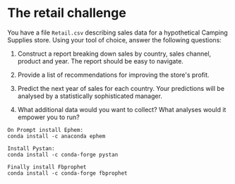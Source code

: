 # The retail challenge

You have a file `Retail.csv` describing sales data for a hypothetical Camping Supplies store.
Using your tool of choice, answer the following questions:

1. Construct a report breaking down sales by country, sales channel, product and year. The report should be easy to navigate.

2. Provide a list of recommendations for improving the store's profit.

3. Predict the next year of sales for each country. Your predictions will be analysed by a statistically sophisticated manager.

4. What additional data would you want to collect? What analyses would it empower you to run?

```
On Prompt install Ephem:
conda install -c anaconda ephem

Install Pystan:
conda install -c conda-forge pystan

Finally install Fbprophet
conda install -c conda-forge fbprophet
```
